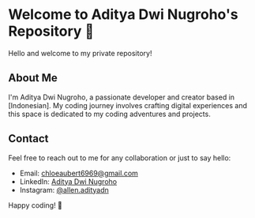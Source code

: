 # Welcome to Aditya Dwi Nugroho's Repository 🌟

Hello and welcome to my private repository!

## About Me

I'm Aditya Dwi Nugroho, a passionate developer and creator based in [Indonesian]. My coding journey involves crafting digital experiences and this space is dedicated to my coding adventures and projects.

## Contact

Feel free to reach out to me for any collaboration or just to say hello:

- Email: [chloeaubert6969@gmail.com](mailto:chloeaubert6969@gmail.com)
- LinkedIn: [Aditya Dwi Nugroho]()
- Instagram: [@allen.adityadn](https://instagram.com/allen.adityadn?igshid=YWYwM2I1ZDdmQQ==)

Happy coding! 🚀
